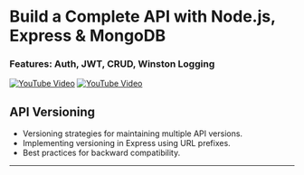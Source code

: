 # Build a Complete API with Node.js, Express & MongoDB  
### Features: Auth, JWT, CRUD, Winston Logging

[![YouTube Video](https://img.shields.io/badge/Watch-YouTube-red?logo=youtube)](https://youtu.be/EMv8pc5Xo88?si=RJfc8kHPmSXOPtzY)
[![YouTube Video](https://img.shields.io/badge/Watch-YouTube-red?logo=youtube)](https://youtu.be/nBk8yR9WjL4?si=JUIFaG29dT_MRIqF)
## API Versioning
- Versioning strategies for maintaining multiple API versions.
- Implementing versioning in Express using URL prefixes.
- Best practices for backward compatibility.

---
